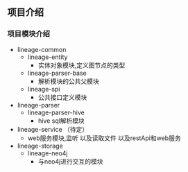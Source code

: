 ## 项目介绍
### 项目模块介绍

* lineage-common
    * lineage-entity
         * 实体对象模块,定义图节点的类型 
    * lineage-parser-base
         * 解析模块的公共父模块
    * lineage-spi
         * 公共接口定义模块
* lineage-parser
    * lineage-parser-hive
        * hive sql解析模块
* lineage-service （待定）
    * web服务模块,监听 以及读取文件 以及restApi和web服务
* lineage-storage
    * lineage-neo4j
        * 与neo4j进行交互的模块 